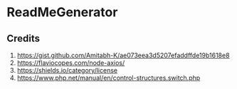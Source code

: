 # ReadMeGenerator



## Credits
1. https://gist.github.com/Amitabh-K/ae073eea3d5207efaddffde19b1618e8
2. https://flaviocopes.com/node-axios/
3. https://shields.io/category/license
4. https://www.php.net/manual/en/control-structures.switch.php